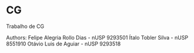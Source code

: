# CG
Trabalho de CG

Authors:
  Felipe Alegria Rollo Dias - nUSP 9293501
  Ítalo Tobler Silva - nUSP 8551910
  Otávio Luis de Aguiar - nUSP 	9293518
